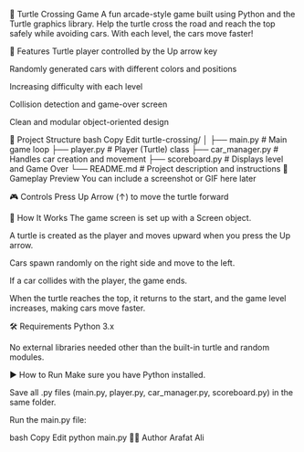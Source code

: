 🐢 Turtle Crossing Game
A fun arcade-style game built using Python and the Turtle graphics library. Help the turtle cross the road and reach the top safely while avoiding cars. With each level, the cars move faster!

🚀 Features
Turtle player controlled by the Up arrow key

Randomly generated cars with different colors and positions

Increasing difficulty with each level

Collision detection and game-over screen

Clean and modular object-oriented design

📂 Project Structure
bash
Copy
Edit
turtle-crossing/
│
├── main.py              # Main game loop
├── player.py            # Player (Turtle) class
├── car_manager.py       # Handles car creation and movement
├── scoreboard.py        # Displays level and Game Over
└── README.md            # Project description and instructions
📸 Gameplay Preview
You can include a screenshot or GIF here later

🎮 Controls
Press Up Arrow (↑) to move the turtle forward

🧠 How It Works
The game screen is set up with a Screen object.

A turtle is created as the player and moves upward when you press the Up arrow.

Cars spawn randomly on the right side and move to the left.

If a car collides with the player, the game ends.

When the turtle reaches the top, it returns to the start, and the game level increases, making cars move faster.

🛠 Requirements
Python 3.x

No external libraries needed other than the built-in turtle and random modules.

▶️ How to Run
Make sure you have Python installed.

Save all .py files (main.py, player.py, car_manager.py, scoreboard.py) in the same folder.

Run the main.py file:

bash
Copy
Edit
python main.py
👨‍💻 Author
Arafat Ali

